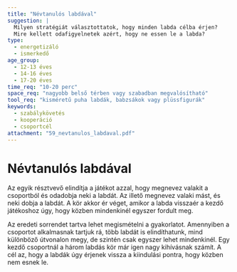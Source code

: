 ```yaml
---
title: "Névtanulós labdával"
suggestion: | 
  Milyen stratégiát választottatok, hogy minden labda célba érjen?
  Mire kellett odafigyelnetek azért, hogy ne essen le a labda?
type:
  - energetizáló
  - ismerkedő
age_group:
  - 12-13 éves
  - 14-16 éves
  - 17-20 éves
time_req: "10-20 perc"
space_req: "nagyobb belső térben vagy szabadban megvalósítható"
tool_req: "kisméretű puha labdák, babzsákok vagy plüssfigurák"
keywords: 
  - szabálykövetés
  - kooperáció
  - csoportcél
attachment: "59_nevtanulos_labdaval.pdf"
---
```


# Névtanulós labdával

Az egyik résztvevő elindítja a játékot azzal, hogy megnevez valakit a csoportból és odadobja neki a labdát. Az illető megnevez valaki mást, és neki dobja a labdát. A kör akkor ér véget, amikor a labda visszaér a kezdő játékoshoz úgy, hogy közben mindenkinél egyszer fordult meg.

Az eredeti sorrendet tartva lehet megismételni a gyakorlatot. Amennyiben a csoportot alkalmasnak tartjuk rá, több labdát is elindíthatunk, mind különböző útvonalon megy, de szintén csak egyszer lehet mindenkinél. Egy kezdő csoportnál a három labdás kör már igen nagy kihívásnak számít. A cél az, hogy a labdák úgy érjenek vissza a kiindulási pontra, hogy közben nem esnek le.
  
  

